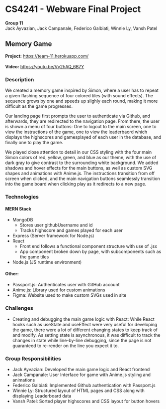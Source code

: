 # CS4241 - Webware Final Project
**Group 11**  
Jack Ayvazian, Jack Campanale, Federico Galbiati, Winnie Ly, Vansh Patel

## Memory Game
**Project:** https://team-11.herokuapp.com/
<br> <br>
**Video:** https://youtu.be/Vy2hAQ_6B7Y

### Description
<p>We created a memory game inspired by Simon, where a user has to repeat a given flashing sequence of four colored tiles (with sound effects). The sequence grows by one and speeds up slighly each round, making it more difficult as the game progresses.</p>

<p>Our landing page first prompts the user to authenticate via Github, and afterwards, they are redirected to the navigation page. From there, the user is shown a menu of four buttons: One to logout to the main screen, one to view the instructions of the game, one to view the leaderbaord which displays the highscores and gamesplayed of each user in the database, and finally one to play the game.</p>

<p>We played close attention to detail in our CSS styling with the four main Simon colors of red, yellow, green, and blue as our theme, with the use of dark gray to give contrast to the surrounding white background. We added shadows and hover effects for the main buttons, as well as custom SVG shapes and animations with Anime.js. The instructions transition from off screen when clicked, and the main navigation buttons seamlessly transition into the game board when clicking play as it redirects to a new page.</p>

### Technologies
#### MERN Stack
* MongoDB  
  * Stores user githubUsername and id 
  * Tracks highscore and games played for each user  
* Express (Server framework for Node.js)
* React
  * Front end follows a functional component structure with use of .jsx
  * App component broken down by page, with subcomponents such as the game tiles
* Node.js (JS runtime environment)

#### Other:
* Passport.js: Authenticates user with GitHub account  
* Anime.js: Library used for custom animations
* Figma: Website used to make custom SVGs used in site

### Challenges

* Creating and debugging the main game logic with React: While React hooks such as useState and useEffect were very useful for developing the game, there were a lot of different changing states to keep track of and modify. As setting state is asynchronous, it was difficult to track the changes in state while line-by-line debugging, since the page is not guaranteed to re-render on the line you expect it to.

### Group Responsibilities
* Jack Ayvazian: Developed the main game logic and React frontend  
* Jack Campanale: User Interface for game with Anime.js styling and animations  
* Federico Galbiati: Implemented Github authentication with Passport.js  
* Winnie Ly: Structured layout of HTML pages and CSS along with displaying Leaderboard data 
* Vansh Patel: Sorted player highscores and CSS layout for button hovers
